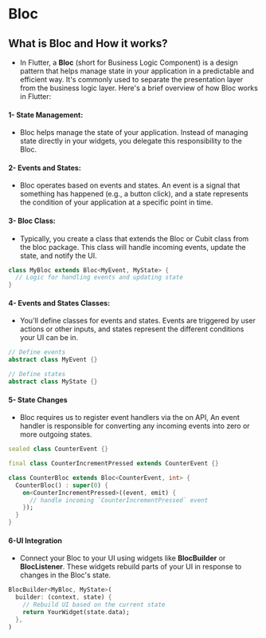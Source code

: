 # Bloc

## What is Bloc and How it works?
- In Flutter, a **Bloc** (short for Business Logic Component) is a design pattern that helps manage state in your application in a predictable and efficient way. It's commonly used to separate the presentation layer from the business logic layer. Here's a brief overview of how Bloc works in Flutter:
#### 1- State Management:
- Bloc helps manage the state of your application. Instead of managing state directly in your widgets, you delegate this responsibility to the Bloc.
#### 2- Events and States:
- Bloc operates based on events and states. An event is a signal that something has happened (e.g., a button click), and a state represents the condition of your application at a specific point in time.
#### 3- Bloc Class:
- Typically, you create a class that extends the Bloc or Cubit class from the bloc package. This class will handle incoming events, update the state, and notify the UI.
```dart
class MyBloc extends Bloc<MyEvent, MyState> {
  // Logic for handling events and updating state
}
```
#### 4- Events and States Classes:
- You'll define classes for events and states. Events are triggered by user actions or other inputs, and states represent the different conditions your UI can be in.
```dart
// Define events
abstract class MyEvent {}

// Define states
abstract class MyState {}
```
#### 5- State Changes
- Bloc requires us to register event handlers via the on<Event> API, An event handler is responsible for converting any incoming events into zero or more outgoing states.
```dart
sealed class CounterEvent {}

final class CounterIncrementPressed extends CounterEvent {}

class CounterBloc extends Bloc<CounterEvent, int> {
  CounterBloc() : super(0) {
    on<CounterIncrementPressed>((event, emit) {
      // handle incoming `CounterIncrementPressed` event
    });
  }
}
```
#### 6-UI Integration
- Connect your Bloc to your UI using widgets like **BlocBuilder** or **BlocListener**. These widgets rebuild parts of your UI in response to changes in the Bloc's state.
```dart
BlocBuilder<MyBloc, MyState>(
  builder: (context, state) {
    // Rebuild UI based on the current state
    return YourWidget(state.data);
  },
)
```



